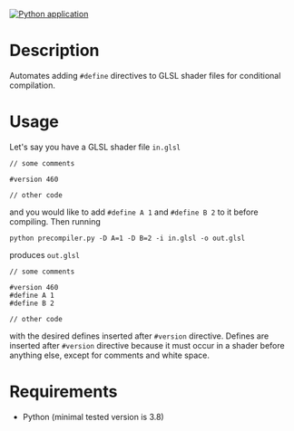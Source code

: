 [![Python application](https://github.com/th3or14/glsl-precompiler/actions/workflows/python-app.yml/badge.svg)](https://github.com/th3or14/glsl-precompiler/actions/workflows/python-app.yml)

# Description

Automates adding `#define` directives to GLSL shader files for conditional compilation.

# Usage

Let's say you have a GLSL shader file `in.glsl`

```
// some comments

#version 460

// other code
```

and you would like to add `#define A 1` and `#define B 2` to it before compiling. Then running

```
python precompiler.py -D A=1 -D B=2 -i in.glsl -o out.glsl
```

produces `out.glsl`

```
// some comments

#version 460
#define A 1
#define B 2

// other code
```

with the desired defines inserted after `#version` directive. Defines are inserted after `#version` directive because it must occur in a shader before anything else, except for comments and white space.

# Requirements

- Python (minimal tested version is 3.8)
